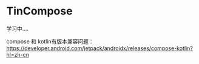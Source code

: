 # TinCompose
学习中....

compose 和 kotlin有版本兼容问题：
https://developer.android.com/jetpack/androidx/releases/compose-kotlin?hl=zh-cn




